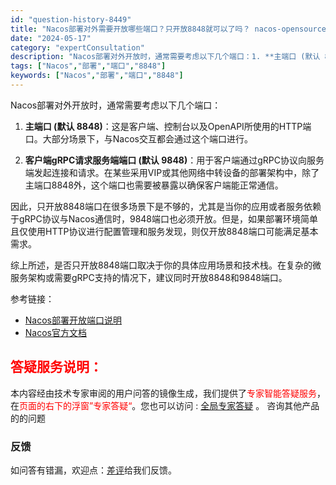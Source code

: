 ```yaml
---
id: "question-history-8449"
title: "Nacos部署对外需要开放哪些端口？只开放8848就可以了吗？ nacos-opensource"
date: "2024-05-17"
category: "expertConsultation"
description: "Nacos部署对外开放时，通常需要考虑以下几个端口：1. **主端口 (默认 8848)**：这是客户端、控制台以及OpenAPI所使用的HTTP端口。大部分场景下，与Nacos交互都会通过这个端口进行。2. **客户端gRPC请求服务端端口 (默认 9848)**：用于客户端通过gRPC协议向服务"
tags: ["Nacos","部署","端口","8848"]
keywords: ["Nacos","部署","端口","8848"]
---
```


Nacos部署对外开放时，通常需要考虑以下几个端口：

1. **主端口 (默认 8848)**：这是客户端、控制台以及OpenAPI所使用的HTTP端口。大部分场景下，与Nacos交互都会通过这个端口进行。

2. **客户端gRPC请求服务端端口 (默认 9848)**：用于客户端通过gRPC协议向服务端发起连接和请求。在某些采用VIP或其他网络中转设备的部署架构中，除了主端口8848外，这个端口也需要被暴露以确保客户端能正常通信。

因此，只开放8848端口在很多场景下是不够的，尤其是当你的应用或者服务依赖于gRPC协议与Nacos通信时，9848端口也必须开放。但是，如果部署环境简单且仅使用HTTP协议进行配置管理和服务发现，则仅开放8848端口可能满足基本需求。

综上所述，是否只开放8848端口取决于你的具体应用场景和技术栈。在复杂的微服务架构或需要gRPC支持的情况下，建议同时开放8848和9848端口。

参考链接：
- [Nacos部署开放端口说明](https://nacos.io/docs/latest/guide/admin/cluster-mode-quick-start/)
- [Nacos官方文档](https://nacos.io/docs/latest/)
## <font color="#FF0000">答疑服务说明：</font> 

本内容经由技术专家审阅的用户问答的镜像生成，我们提供了<font color="#FF0000">专家智能答疑服务</font>，在<font color="#FF0000">页面的右下的浮窗”专家答疑“</font>。您也可以访问 : [全局专家答疑](https://opensource.alibaba.com/chatBot) 。 咨询其他产品的的问题

### 反馈
如问答有错漏，欢迎点：[差评](https://ai.nacos.io/user/feedbackByEnhancerGradePOJOID?enhancerGradePOJOId=13666)给我们反馈。
